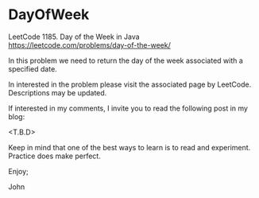 # DayOfWeek
LeetCode 1185. Day of the Week in Java
https://leetcode.com/problems/day-of-the-week/

In this problem we need to return the day of the week
associated with a specified date.

In interested in the problem please visit the associated
page by LeetCode. Descriptions may be updated.

If interested in my comments, I invite you to read the
following post in my blog:

<T.B.D>

Keep in mind that one of the best ways to learn is to read
and experiment. Practice does make perfect.

Enjoy;

John
